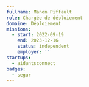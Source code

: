 ```yaml
---
fullname: Manon Piffault
role: Chargée de déploiement
domaine: Déploiement
missions:
  - start: 2022-09-19
    end: 2023-12-16
    status: independent
    employer: ''
startups:
  - aidantsconnect
badges:
  - segur
---
```



